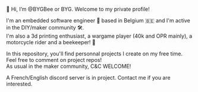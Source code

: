 👋 Hi, I’m @BYGBee or BYG.
Welcome to my private profile!

I'm an embedded software engineer 🤖 based in Belgium 🇧🇪 and I'm active in the DIY/maker community 🛠️.<br>
I'm also a 3d printing enthusiast, a wargame player (40k and OPR mainly), a motorcycle rider and a beekeeper! 🐝

In this repository, you'll find personnal projects I create on my free time. Feel free to comment on project repos!<br>
As usual in the maker community, C&C WELCOME!

A French/English discord server is in project. Contact me if you are interested.

<!---
BYGBee/BYGBee is a ✨ special ✨ repository because its `README.md` (this file) appears on your GitHub profile.
You can click the Preview link to take a look at your changes.
--->
